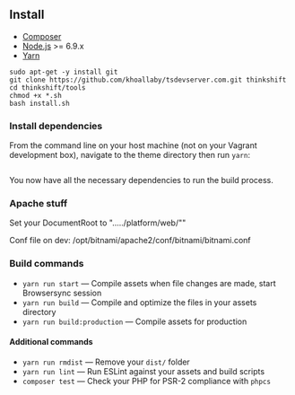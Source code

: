 ## Install

* [Composer](https://getcomposer.org/download/)
* [Node.js](http://nodejs.org/) >= 6.9.x
* [Yarn](https://yarnpkg.com/en/docs/install)

```
sudo apt-get -y install git
git clone https://github.com/khoallaby/tsdevserver.com.git thinkshift
cd thinkshift/tools
chmod +x *.sh
bash install.sh

```

 
 
 
 
### Install dependencies

From the command line on your host machine (not on your Vagrant development box), navigate to the theme directory then run `yarn`:

```shell
```

You now have all the necessary dependencies to run the build process.





### Apache stuff

Set your DocumentRoot to "...../platform/web/""

Conf file on dev: /opt/bitnami/apache2/conf/bitnami/bitnami.conf
 



### Build commands

* `yarn run start` — Compile assets when file changes are made, start Browsersync session
* `yarn run build` — Compile and optimize the files in your assets directory
* `yarn run build:production` — Compile assets for production

#### Additional commands

* `yarn run rmdist` — Remove your `dist/` folder
* `yarn run lint` — Run ESLint against your assets and build scripts
* `composer test` — Check your PHP for PSR-2 compliance with `phpcs`

